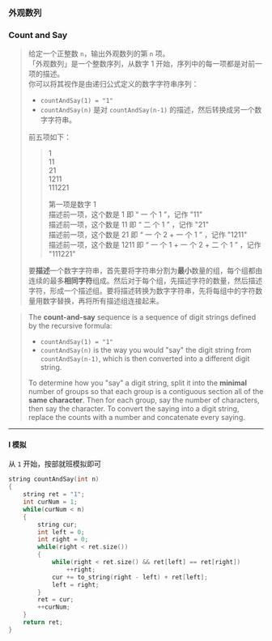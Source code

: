 ### 外观数列
### Count and Say

> 给定一个正整数 `n`，输出外观数列的第 `n` 项。  
> 「外观数列」是一个整数序列，从数字 1 开始，序列中的每一项都是对前一项的描述。  
> 你可以将其视作是由递归公式定义的数字字符串序列：  
> - `countAndSay(1) = "1"`
> - `countAndSay(n)` 是对 `countAndSay(n-1)` 的描述，然后转换成另一个数字字符串。
>  
> 前五项如下：  
> > 1  
> > 11  
> > 21  
> > 1211  
> > 111221  
> >
> > 第一项是数字 1  
> > 描述前一项，这个数是 1 即 “ 一 个 1 ”，记作 "11"  
> > 描述前一项，这个数是 11 即 “ 二 个 1 ” ，记作 "21"  
> > 描述前一项，这个数是 21 即 “ 一 个 2 + 一 个 1 ” ，记作 "1211"  
> > 描述前一项，这个数是 1211 即 “ 一 个 1 + 一 个 2 + 二 个 1 ” ，记作 "111221"
> 
> 要**描述**一个数字字符串，首先要将字符串分割为**最小**数量的组，每个组都由连续的最多**相同字符**组成。然后对于每个组，先描述字符的数量，然后描述字符，形成一个描述组。要将描述转换为数字字符串，先将每组中的字符数量用数字替换，再将所有描述组连接起来。  

> The **count-and-say** sequence is a sequence of digit strings defined by the recursive formula:  
> - `countAndSay(1) = "1"`  
> - `countAndSay(n)` is the way you would "say" the digit string from `countAndSay(n-1)`, which is then converted into a different digit string.  
> 
> To determine how you "say" a digit string, split it into the **minimal** number of groups so that each group is a contiguous section all of the **same character**. Then for each group, say the number of characters, then say the character. To convert the saying into a digit string, replace the counts with a number and concatenate every saying.  

----------

#### I 模拟

从 `1` 开始，按部就班模拟即可

```cpp
string countAndSay(int n) 
{
    string ret = "1";
    int curNum = 1;
    while(curNum < n)
    {
        string cur;
        int left = 0;
        int right = 0;
        while(right < ret.size())
        {
            while(right < ret.size() && ret[left] == ret[right])
                ++right;
            cur += to_string(right - left) + ret[left];
            left = right;
        }
        ret = cur;
        ++curNum;
    }
    return ret;
}
```

